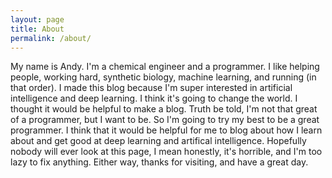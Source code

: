 ```yaml
---
layout: page
title: About
permalink: /about/
---
```


My name is Andy. I'm a chemical engineer and a programmer. I like helping people, working hard, synthetic biology, machine learning, and running (in that order). I made this blog because I'm super interested in artificial intelligence and deep learning. I think it's going to change the world. I thought it would be helpful to make a blog. Truth be told, I'm not that great of a programmer, but I want to be. So I'm going to try my best to be a great programmer. I think that it would be helpful for me to blog about how I learn about and get good at deep learning and artifical intelligence. Hopefully nobody will ever look at this page, I mean honestly, it's horrible, and I'm too lazy to fix anything. Either way, thanks for visiting, and have a great day.